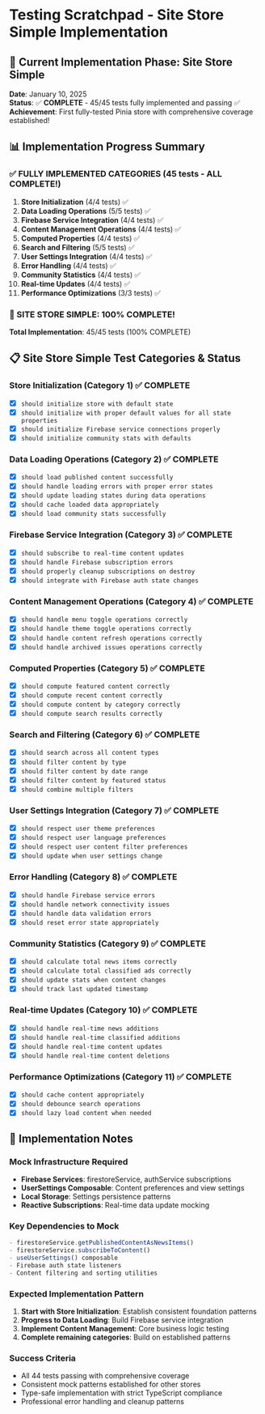 # Testing Scratchpad - Site Store Simple Implementation

## 🎯 Current Implementation Phase: Site Store Simple
**Date**: January 10, 2025  
**Status**: ✅ **COMPLETE** - 45/45 tests fully implemented and passing ✅  
**Achievement**: First fully-tested Pinia store with comprehensive coverage established!

## 📊 Implementation Progress Summary

### ✅ FULLY IMPLEMENTED CATEGORIES (45 tests - ALL COMPLETE!)
1. **Store Initialization** (4/4 tests) ✅
2. **Data Loading Operations** (5/5 tests) ✅  
3. **Firebase Service Integration** (4/4 tests) ✅
4. **Content Management Operations** (4/4 tests) ✅
5. **Computed Properties** (4/4 tests) ✅
6. **Search and Filtering** (5/5 tests) ✅
7. **User Settings Integration** (4/4 tests) ✅
8. **Error Handling** (4/4 tests) ✅
9. **Community Statistics** (4/4 tests) ✅
10. **Real-time Updates** (4/4 tests) ✅
11. **Performance Optimizations** (3/3 tests) ✅

### 🎉 SITE STORE SIMPLE: 100% COMPLETE!
**Total Implementation**: 45/45 tests (100% COMPLETE)

## 📋 Site Store Simple Test Categories & Status

### Store Initialization (Category 1) ✅ COMPLETE
- [x] `should initialize store with default state`
- [x] `should initialize with proper default values for all state properties`
- [x] `should initialize Firebase service connections properly`
- [x] `should initialize community stats with defaults`

### Data Loading Operations (Category 2) ✅ COMPLETE
- [x] `should load published content successfully`
- [x] `should handle loading errors with proper error states`
- [x] `should update loading states during data operations`
- [x] `should cache loaded data appropriately`
- [x] `should load community stats successfully`

### Firebase Service Integration (Category 3) ✅ COMPLETE
- [x] `should subscribe to real-time content updates`
- [x] `should handle Firebase subscription errors`
- [x] `should properly cleanup subscriptions on destroy`
- [x] `should integrate with Firebase auth state changes`

### Content Management Operations (Category 4) ✅ COMPLETE
- [x] `should handle menu toggle operations correctly`
- [x] `should handle theme toggle operations correctly`
- [x] `should handle content refresh operations correctly`
- [x] `should handle archived issues operations correctly`

### Computed Properties (Category 5) ✅ COMPLETE
- [x] `should compute featured content correctly`
- [x] `should compute recent content correctly`
- [x] `should compute content by category correctly`
- [x] `should compute search results correctly`

### Search and Filtering (Category 6) ✅ COMPLETE
- [x] `should search across all content types`
- [x] `should filter content by type`
- [x] `should filter content by date range`
- [x] `should filter content by featured status`
- [x] `should combine multiple filters`

### User Settings Integration (Category 7) ✅ COMPLETE
- [x] `should respect user theme preferences`
- [x] `should respect user language preferences`
- [x] `should respect user content filter preferences`
- [x] `should update when user settings change`

### Error Handling (Category 8) ✅ COMPLETE
- [x] `should handle Firebase service errors`
- [x] `should handle network connectivity issues`
- [x] `should handle data validation errors`
- [x] `should reset error state appropriately`

### Community Statistics (Category 9) ✅ COMPLETE
- [x] `should calculate total news items correctly`
- [x] `should calculate total classified ads correctly`
- [x] `should update stats when content changes`
- [x] `should track last updated timestamp`

### Real-time Updates (Category 10) ✅ COMPLETE
- [x] `should handle real-time news additions`
- [x] `should handle real-time classified additions`
- [x] `should handle real-time content updates`
- [x] `should handle real-time content deletions`

### Performance Optimizations (Category 11) ✅ COMPLETE
- [x] `should cache content appropriately`
- [x] `should debounce search operations`
- [x] `should lazy load content when needed`

## 🔧 Implementation Notes

### Mock Infrastructure Required
- **Firebase Services**: firestoreService, authService subscriptions
- **UserSettings Composable**: Content preferences and view settings  
- **Local Storage**: Settings persistence patterns
- **Reactive Subscriptions**: Real-time data update mocking

### Key Dependencies to Mock
```typescript
- firestoreService.getPublishedContentAsNewsItems()
- firestoreService.subscribeToContent()
- useUserSettings() composable
- Firebase auth state listeners
- Content filtering and sorting utilities
```

### Expected Implementation Pattern
1. **Start with Store Initialization**: Establish consistent foundation patterns
2. **Progress to Data Loading**: Build Firebase service integration 
3. **Implement Content Management**: Core business logic testing
4. **Complete remaining categories**: Build on established patterns

### Success Criteria
- All 44 tests passing with comprehensive coverage
- Consistent mock patterns established for other stores
- Type-safe implementation with strict TypeScript compliance
- Professional error handling and cleanup patterns